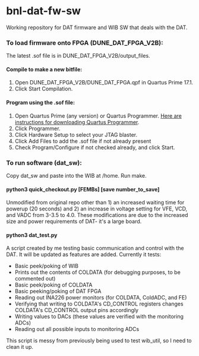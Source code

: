 # bnl-dat-fw-sw
Working repository for DAT firmware and WIB SW that deals with the DAT.

### To load firmware onto FPGA (DUNE_DAT_FPGA_V2B):
The latest .sof file is in DUNE_DAT_FPGA_V2B/output_files.
#### Compile to make a new bitfile:
1) Open DUNE_DAT_FPGA_V2B/DUNE_DAT_FPGA.qpf in Quartus Prime 17.1.
2) Click Start Compilation.
#### Program using the .sof file:
1) Open Quartus Prime (any version) or Quartus Programmer. [Here are instructions for downloading Quartus Programmer](http://www.terasic.com.tw/wiki/Chapter_1_Download_and_install_Quartus_Programmer).
2) Click Programmer.
3) Click Hardware Setup to select your JTAG blaster.
4) Click Add Files to add the .sof file if not already present
5) Check Program/Configure if not checked already, and click Start.

### To run software (dat_sw):
Copy dat_sw and paste into the WIB at /home. Run make.
#### python3 quick_checkout.py [FEMBs] [save number_to_save]
Unmodified from original repo other than 1) an increased waiting time for powerup (20 seconds) and 2) an increase in voltage setting for VFE, VCD, and VADC from 3-3.5 to 4.0. These modifications are due to the increased size and power requirements of DAT- it's a large board.
#### python3 dat_test.py
A script created by me testing basic communication and control with the DAT. It will be updated as features are added. Currently it tests:
 - Basic peek/poking of WIB
 - Prints out the contents of COLDATA (for debugging purposes, to be commented out)
 - Basic peek/poking of COLDATA
 - Basic peeking/poking of DAT FPGA
 - Reading out INA226 power monitors (for COLDATA, ColdADC, and FE)
 - Verifying that writing to COLDATA's CD_CONTROL registers changes COLDATA's CD_CONTROL output pins accordingly
 - Writing values to DACs (these values are verified with the monitoring ADCs)
 - Reading out all possible inputs to monitoring ADCs

This script is messy from previously being used to test wib_util, so I need to clean it up.

